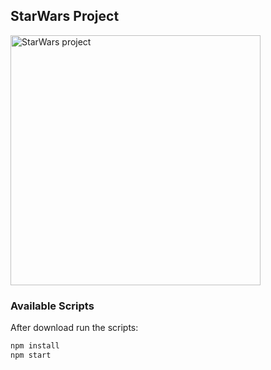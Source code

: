 ## StarWars Project

<img src="https://user-images.githubusercontent.com/44200760/152783336-f7d0bb9b-84dd-4b8e-aecb-c54f1b1f7a32.gif" alt="StarWars project" width="400">

### Available Scripts

After download run the scripts:

```md
npm install
npm start
```

